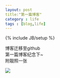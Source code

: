 ```yaml
---
layout: post
title:"第一篇博客"
category : life
tags : [blog,life]
---
```

{% include JB/setup %}

博客迁移至github<br/>
第一篇博客纪念下~<br/>
附靓照一张<br/>

<img src="http://7xkx1t.com1.z0.glb.clouddn.com/blog哈士奇.jpg">